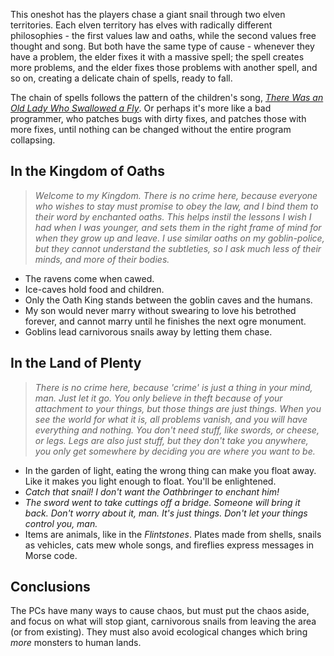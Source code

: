 
This oneshot has the players chase a giant snail through two elven territories.
Each elven territory has elves with radically different philosophies - the first values law and oaths, while the second values free thought and song.
But both have the same type of cause - whenever they have a problem, the elder fixes it with a massive spell; the spell creates more problems, and the elder fixes those problems with another spell, and so on, creating a delicate chain of spells, ready to fall.

The chain of spells follows the pattern of the children's song, *[There Was an Old Lady Who Swallowed a Fly](https://en.wikipedia.org/wiki/There_Was_an_Old_Lady_Who_Swallowed_a_Fly)*.
Or perhaps it's more like a bad programmer, who patches bugs with dirty fixes, and patches those with more fixes, until nothing can be changed without the entire program collapsing.

## In the Kingdom of Oaths

> *Welcome to my Kingdom.  There is no crime here, because everyone who wishes to stay must promise to obey the law, and I bind them to their word by enchanted oaths.  This helps instil the lessons I wish I had when I was younger, and sets them in the right frame of mind for when they grow up and leave.  I use similar oaths on my goblin-police, but they cannot understand the subtleties, so I ask much less of their minds, and more of their bodies.*

- The ravens come when cawed.
- Ice-caves hold food and children.
- Only the Oath King stands between the goblin caves and the humans.
- My son would never marry without swearing to love his betrothed forever, and cannot marry until he finishes the next ogre monument.
- Goblins lead carnivorous snails away by letting them chase.

## In the Land of Plenty

> *There is no crime here, because 'crime' is just a thing in your mind, man.  Just let it go.  You only believe in theft because of your attachment to your things, but those things are just things.  When you see the world for what it is, all problems vanish, and you will have everything and nothing.  You don't need stuff, like swords, or cheese, or legs.  Legs are also just stuff, but they don't take you anywhere, you only get somewhere by deciding you are where you want to be.*

- In the garden of light, eating the wrong thing can make you float away.  Like it makes you light enough to float.  You'll be enlightened.
- *Catch that snail!  I don't want the Oathbringer to enchant him!*
- *The sword went to take cuttings off a bridge.  Someone will bring it back.  Don't worry about it, man.  It's just things.  Don't let your things control you, man.*
- Items are animals, like in the *Flintstones*.  Plates made from shells, snails as vehicles, cats mew whole songs, and fireflies express messages in Morse code.

## Conclusions

The PCs have many ways to cause chaos, but must put the chaos aside, and focus on what will stop giant, carnivorous snails from leaving the area (or from existing).
They must also avoid ecological changes which bring *more* monsters to human lands.

